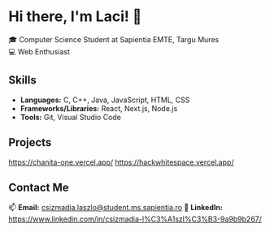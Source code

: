 # Hi there, I'm Laci! 👋

🎓 Computer Science Student at Sapientia EMTE, Targu Mures  
💻 Web Enthusiast  

## Skills

- **Languages:** C, C++, Java, JavaScript, HTML, CSS
- **Frameworks/Libraries:** React, Next.js, Node.js
- **Tools:** Git, Visual Studio Code

## Projects

https://chanita-one.vercel.app/
https://hackwhitespace.vercel.app/


## Contact Me

📫 **Email:** csizmadia.laszlo@student.ms.sapientia.ro
🔗 **LinkedIn:** https://www.linkedin.com/in/csizmadia-l%C3%A1szl%C3%B3-9a9b9b267/

